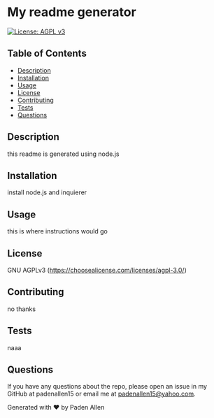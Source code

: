 # My readme generator

[![License: AGPL v3](https://img.shields.io/badge/License-AGPL%20v3-blue.svg)](https://www.gnu.org/licenses/agpl-3.0)

## Table of Contents
 - [Description](#description)
 - [Installation](#installation)
 - [Usage](#usage)
 - [License](#license)
 - [Contributing](#contributing)
 - [Tests](#tests)
 - [Questions](#questions)

## Description
 this readme is generated using node.js

## Installation
 install node.js and inquierer

## Usage
 this is where instructions would go

## License
 GNU AGPLv3
 (https://choosealicense.com/licenses/agpl-3.0/)
 
## Contributing
 no thanks
 
## Tests
 naaa

## Questions
 If you have any questions about the repo, please open an issue in my GitHub at padenallen15 or email me at padenallen15@yahoo.com.

 Generated with ❤️ by Paden Allen
